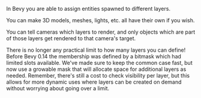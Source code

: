 <!-- #12502 Remove limit on RenderLayers. -->
<!-- https://github.com/bevyengine/bevy/pull/13317 -->

In Bevy you are able to assign entities spawned to different layers.

You can make 3D models, meshes, lights, etc. all have their own if you wish.

You can tell cameras which layers to render, and only objects which are part of those layers get rendered to that camera's target.

There is no longer any practical limit to how many layers you can define!
Before Bevy 0.14 the membership was defined by a bitmask which had limited slots available. We've made sure to keep the common case fast, but now use a growable mask that will allocate space for additional layers as needed. Remember, there's still a cost to check visibility per layer, but this allows for more dynamic uses where layers can be created on demand without worrying about going over a limit.

